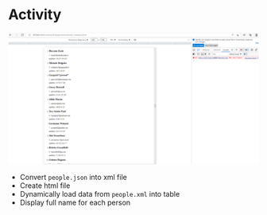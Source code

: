 # Activity

![image info](Activity_05.png)

- Convert `people.json` into xml file
- Create html file
- Dynamically load data from `people.xml` into table
- Display full name for each person
